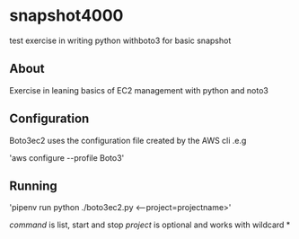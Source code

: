 # snapshot4000
test exercise in writing python withboto3 for basic snapshot

## About

Exercise in leaning basics of EC2 management with python and noto3

## Configuration

Boto3ec2 uses the configuration file created by the AWS cli .e.g

'aws configure --profile Boto3'

## Running
'pipenv run python ./boto3ec2.py <command> <--project=projectname>'

*command* is list, start and stop
*project* is optional and works with wildcard *
